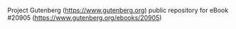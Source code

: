 Project Gutenberg (https://www.gutenberg.org) public repository for eBook #20905 (https://www.gutenberg.org/ebooks/20905)
